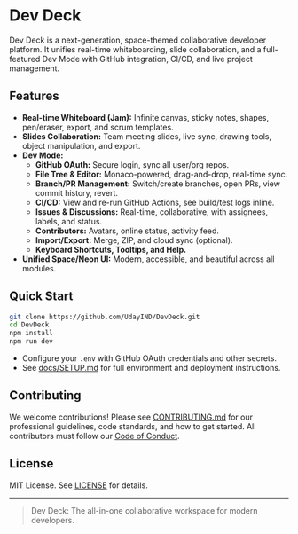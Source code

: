 # Dev Deck

Dev Deck is a next-generation, space-themed collaborative developer platform. It unifies real-time whiteboarding, slide collaboration, and a full-featured Dev Mode with GitHub integration, CI/CD, and live project management.

## Features

- **Real-time Whiteboard (Jam):** Infinite canvas, sticky notes, shapes, pen/eraser, export, and scrum templates.
- **Slides Collaboration:** Team meeting slides, live sync, drawing tools, object manipulation, and export.
- **Dev Mode:**
  - **GitHub OAuth:** Secure login, sync all user/org repos.
  - **File Tree & Editor:** Monaco-powered, drag-and-drop, real-time sync.
  - **Branch/PR Management:** Switch/create branches, open PRs, view commit history, revert.
  - **CI/CD:** View and re-run GitHub Actions, see build/test logs inline.
  - **Issues & Discussions:** Real-time, collaborative, with assignees, labels, and status.
  - **Contributors:** Avatars, online status, activity feed.
  - **Import/Export:** Merge, ZIP, and cloud sync (optional).
  - **Keyboard Shortcuts, Tooltips, and Help.**
- **Unified Space/Neon UI:** Modern, accessible, and beautiful across all modules.

## Quick Start

```bash
git clone https://github.com/UdayIND/DevDeck.git
cd DevDeck
npm install
npm run dev
```

- Configure your `.env` with GitHub OAuth credentials and other secrets.
- See [docs/SETUP.md](docs/SETUP.md) for full environment and deployment instructions.

## Contributing

We welcome contributions! Please see [CONTRIBUTING.md](CONTRIBUTING.md) for our professional guidelines, code standards, and how to get started. All contributors must follow our [Code of Conduct](CODE_OF_CONDUCT.md).

## License

MIT License. See [LICENSE](LICENSE) for details.

---

> Dev Deck: The all-in-one collaborative workspace for modern developers.
